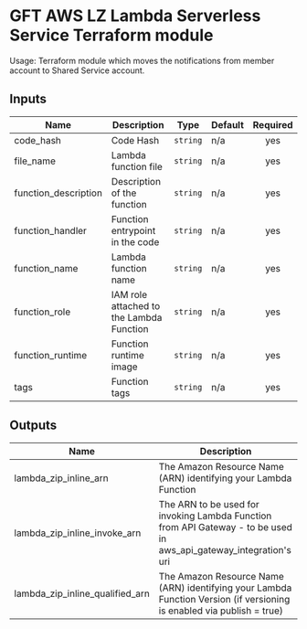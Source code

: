 # GFT AWS LZ Lambda Serverless Service Terraform module

Usage: Terraform module which moves the notifications from member account to Shared Service account.

## Inputs

| Name | Description | Type | Default | Required |
|------|-------------|------|---------|:-----:|
| code\_hash | Code Hash | `string` | n/a | yes |
| file\_name | Lambda function file | `string` | n/a | yes |
| function\_description | Description of the function | `string` | n/a | yes |
| function\_handler | Function entrypoint in the code | `string` | n/a | yes |
| function\_name | Lambda function name | `string` | n/a | yes |
| function\_role | IAM role attached to the Lambda Function | `string` | n/a | yes |
| function\_runtime | Function runtime image | `string` | n/a | yes |
| tags | Function tags | `string` | n/a | yes |

## Outputs

| Name | Description |
|------|-------------|
| lambda\_zip\_inline\_arn | The Amazon Resource Name (ARN) identifying your Lambda Function |
| lambda\_zip\_inline\_invoke\_arn | The ARN to be used for invoking Lambda Function from API Gateway - to be used in aws\_api\_gateway\_integration's uri |
| lambda\_zip\_inline\_qualified\_arn | The Amazon Resource Name (ARN) identifying your Lambda Function Version (if versioning is enabled via publish = true) |

